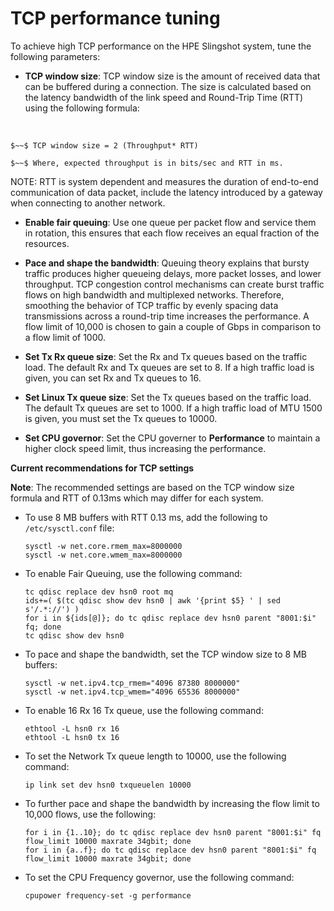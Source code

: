 
# TCP performance tuning

To achieve high TCP performance on the HPE Slingshot system, tune the following parameters:

- **TCP window size**: TCP window size is the amount of received data that can be buffered during a connection. The size is calculated based on the latency bandwidth of the link speed and Round-Trip Time (RTT) using the following formula:
</br>

    $~~$ TCP window size = 2 (Throughput* RTT)

    $~~$ Where, expected throughput is in bits/sec and RTT in ms.

  NOTE: RTT is system dependent and measures the duration of end-to-end communication of data packet, include the latency introduced by a gateway when connecting to another network.

- **Enable fair queuing**: Use one queue per packet flow and service them in rotation, this ensures that each flow receives an equal fraction of the resources.

- **Pace and shape the bandwidth**: Queuing theory explains that bursty traffic produces higher queueing delays, more packet losses, and lower throughput. TCP congestion control mechanisms can create burst traffic flows on high bandwidth and multiplexed networks. Therefore, smoothing the behavior of TCP traffic by evenly spacing data transmissions across a round-trip time increases the performance. A flow limit of 10,000 is chosen to gain a couple of Gbps in comparison to a flow limit of 1000. 

- **Set Tx Rx queue size**: Set the Rx and Tx queues based on the traffic load. The default Rx and Tx queues are set to 8. If a high traffic load is given, you can set Rx and Tx queues to 16.

- **Set Linux Tx queue size**: Set the Tx queues based on the traffic load. The default Tx queues are set to 1000. If a high traffic load of MTU 1500 is given, you must set the Tx queues to 10000.

- **Set CPU governor**: Set the CPU governer to **Performance** to maintain a higher clock speed limit, thus increasing the performance.

**Current recommendations for TCP settings**

**Note**: The recommended settings are based on the TCP window size formula and RTT of 0.13ms which may differ for each system.

- To use 8 MB buffers with RTT 0.13 ms, add the following to `/etc/sysctl.conf` file:

  ```screen
  sysctl -w net.core.rmem_max=8000000
  sysctl -w net.core.wmem_max=8000000
  ```

- To enable Fair Queuing, use the following command:

  ```screen 	
  tc qdisc replace dev hsn0 root mq
  ids+=( $(tc qdisc show dev hsn0 | awk '{print $5} ' | sed s'/.*://') )
  for i in ${ids[@]}; do tc qdisc replace dev hsn0 parent "8001:$i" fq; done
  tc qdisc show dev hsn0
  ```

- To pace and shape the bandwidth, set the TCP window size to 8 MB buffers:		

  ```screen
  sysctl -w net.ipv4.tcp_rmem="4096 87380 8000000"
  sysctl -w net.ipv4.tcp_wmem="4096 65536 8000000"
  ```

- To enable 16 Rx 16 Tx queue, use the following command:

  ```screen
  ethtool -L hsn0 rx 16
  ethtool -L hsn0 tx 16
  ```

- To set the Network Tx queue length to 10000, use the following command:
  
  ```screen
  ip link set dev hsn0 txqueuelen 10000
  ```

- To further pace and shape the bandwidth by increasing the flow limit to 10,000 flows, use the following:
  
  ```screen
  for i in {1..10}; do tc qdisc replace dev hsn0 parent "8001:$i" fq flow_limit 10000 maxrate 34gbit; done
  for i in {a..f}; do tc qdisc replace dev hsn0 parent "8001:$i" fq flow_limit 10000 maxrate 34gbit; done
  ```

- To set the CPU Frequency governor, use the following command:

  ```screen
  cpupower frequency-set -g performance
  ```

